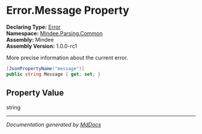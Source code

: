 ﻿<!--  
  <auto-generated>   
    The contents of this file were generated by a tool.  
    Changes to this file may be list if the file is regenerated  
  </auto-generated>   
-->

# Error.Message Property

**Declaring Type:** [Error](../index.md)  
**Namespace:** [Mindee.Parsing.Common](../../index.md)  
**Assembly:** Mindee  
**Assembly Version:** 1.0.0\-rc1

More precise information about the current error.

```csharp
[JsonPropertyName("message")]
public string Message { get; set; }
```

## Property Value

string

___

*Documentation generated by [MdDocs](https://github.com/ap0llo/mddocs)*
